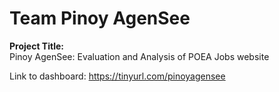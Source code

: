 <h1> Team Pinoy AgenSee </h1>

<b>Project Title: </b><br>
Pinoy AgenSee: Evaluation and Analysis of POEA Jobs website
 
Link to dashboard: https://tinyurl.com/pinoyagensee
